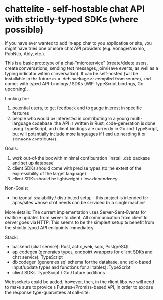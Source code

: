 # chattelite - self-hostable chat API with strictly-typed SDKs (where possible)

If you have ever wanted to add in-app chat to you application or site, you might have tried one or more chat API providers (e.g. Vonage/Nexmo, PubNub, Ably, etc.).

This is a basic prototype of a chat-"microservice" (create/delete users, create conversations, sending text messages, join/leave events, as well as a typing indicator within conversation). It
can be self-hosted (will be installable in the future as a .deb package or compiled from source), and
comes with typed API-bindings / SDKs (WIP TypeScript bindings, Go upcoming).

Looking for:
1. potential users, to get feedback and to gauge interest in specific features
2. people who would be interested in contributing to a young multi-language codebase (the API is written in Rust, code-generation is done using TypeScript, and client bindings are currently in Go and TypeScript, but will potentially include more languages if I end up needing it or someone contributes).

Goals:
1. work out-of-the box with minimal configuration (install .deb package and set up database)
2. client SDKs should come with precise types (to the extent of the expressibility of the target language)
3. client SDKs should be lightweight / low-dependency

Non-Goals:
- horizontal scalability / distributed setup - this project is intended for apps/sites whose chat needs can be serviced by a single machine

More details:
The current implementation uses Server-Sent-Events for realtime updates from server to client. All communication from client to server goes via HTTP. This seems to be the simplest setup to benefit from the strictly typed API endpoints immediately.

Stack: 
- backend (chat service): Rust, actix_web, sqlx, PostgreSQL
- api codegen (generates types, endpoint wrappers for client SDKs and chat service): TypeScript
- db codegen (generates sql schema for the database, and sqlx-based input/update types and functions for all tables): TypeScript
- client SDKs: TypeScript / Go / future additions

Websockets could be added, however, then, in the client libs, we will need to make sure to provice a Futures-/Promise-based API, in order to expose the response type-guarantees at call-site.

